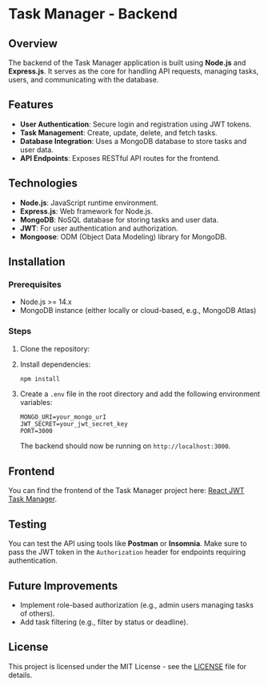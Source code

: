 # Task Manager - Backend

## Overview
The backend of the Task Manager application is built using **Node.js** and **Express.js**. It serves as the core for handling API requests, managing tasks, users, and communicating with the database.

## Features
- **User Authentication**: Secure login and registration using JWT tokens.
- **Task Management**: Create, update, delete, and fetch tasks.
- **Database Integration**: Uses a MongoDB database to store tasks and user data.
- **API Endpoints**: Exposes RESTful API routes for the frontend.

## Technologies
- **Node.js**: JavaScript runtime environment.
- **Express.js**: Web framework for Node.js.
- **MongoDB**: NoSQL database for storing tasks and user data.
- **JWT**: For user authentication and authorization.
- **Mongoose**: ODM (Object Data Modeling) library for MongoDB.

## Installation

### Prerequisites
- Node.js >= 14.x
- MongoDB instance (either locally or cloud-based, e.g., MongoDB Atlas)

### Steps
1. Clone the repository:

2. Install dependencies:
    ```bash
    npm install
    ```

3. Create a `.env` file in the root directory and add the following environment variables:
    ```env
    MONGO_URI=your_mongo_urI
    JWT_SECRET=your_jwt_secret_key
    PORT=3000
    ```


    The backend should now be running on `http://localhost:3000`.

## Frontend
You can find the frontend of the Task Manager project here: [React JWT Task Manager](https://github.com/mohdswar/react-jwt-task-manager).


## Testing
You can test the API using tools like **Postman** or **Insomnia**. Make sure to pass the JWT token in the `Authorization` header for endpoints requiring authentication.

## Future Improvements
- Implement role-based authorization (e.g., admin users managing tasks of others).
- Add task filtering (e.g., filter by status or deadline).

## License
This project is licensed under the MIT License - see the [LICENSE](LICENSE) file for details.
